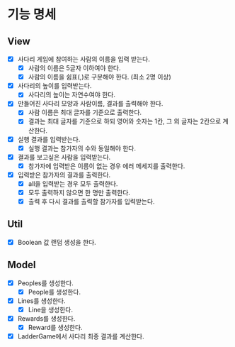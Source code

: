 # 기능 명세

## View
- [x] 사다리 게임에 참여하는 사람의 이름을 입력 받는다.
  - [x] 사람의 이름은 5글자 이하여야 한다.
  - [x] 사람의 이름을 쉼표(,)로 구분해야 한다. (최소 2명 이상)
- [x] 사다리의 높이를 입력받는다.
  - [x] 사다리의 높이는 자연수여야 한다.
- [x] 만들어진 사다리 모양과 사람이름, 결과를 출력해야 한다.
  - [x] 사람 이름은 최대 글자를 기준으로 출력한다.
  - [x] 결과는 최대 글자를 기준으로 하되 영어와 숫자는 1칸, 그 외 글자는 2칸으로 계산한다.
- [x] 실행 결과를 입력받는다.
  - [x] 실행 결과는 참가자의 수와 동일해야 한다.
- [x] 결과를 보고싶은 사람을 입력받는다.
  - [x] 참가자에 입력받은 이름이 없는 경우 에러 메세지를 출력한다.
- [x] 입력받은 참가자의 결과를 출력한다.
  - [x] all을 입력받는 경우 모두 출력한다.
  - [x] 모두 출력하지 않으면 한 명만 출력한다.
  - [x] 출력 후 다시 결과를 출력할 참가자를 입력받는다.
  
## Util
- [x] Boolean 값 랜덤 생성을 한다.

## Model
- [x] Peoples를 생성한다.
  - [x] People를 생성한다.
- [x] Lines를 생성한다.
  - [X] Line을 생성한다.
- [x] Rewards를 생성한다.
  - [x] Reward를 생성한다.
- [x] LadderGame에서 사다리 최종 결과를 계산한다.

[//]: # (- [ ] )
